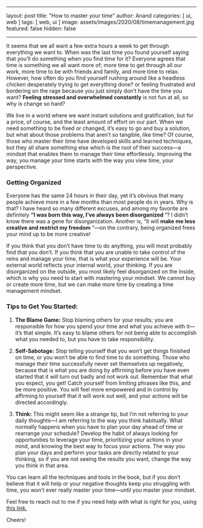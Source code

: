 
---
layout: post
title:   "How to master your time"
author: Anand
categories: [ ui, web ]
tags: [ web, ui ]
image: assets/images/2020/08/timemanagement.jpg
featured: false
hidden: false

---


It seems that we all want a few extra hours a week to get through everything we
want to. When was the last time you found yourself saying that you’ll do something
when you find time for it? Everyone agrees that time is something we all want more
of; more time to get through all our work, more time to be with friends and family,
and more time to relax. However, how often do you find yourself rushing around like
a headless chicken desperately trying to get everything done? or feeling frustrated
and bordering on the rage because you just simply don’t have the time you want?
<strong>Feeling stressed and overwhelmed constantly</strong> is not fun at all, so why is change so hard? 

We live in a world where we want instant solutions and gratification, but for a price,
of course, and the least amount of effort on our part. When we need something to
be fixed or changed, it’s easy to go and buy a solution, but what about those
problems that aren’t so tangible, like time? Of course, those who master their time
have developed skills and learned techniques, but they all share something else
which is the root of their success—a mindset that enables them to manage their
time effortlessly. Improving the way, you manage your time starts with the way you
view time, your perspective.

###  Getting Organized

Everyone has the same 24 hours in their day, yet it’s obvious that many people
achieve more in a few months than most people do in years. Why is that? I have
heard so many different excuses, and among my favorite are definitely <strong>“I was born
this way, I’ve always been disorganized </strong>“? I didn’t know there was a gene for
disorganization. Another is, “it will <strong>make me less creative and restrict my freedom</strong>
“—on the contrary, being organized frees your mind up to be more creative!

If you think that you don’t have time to do anything, you will most probably find that
you don’t. If you think that you are unable to take control of the reins and manage
your time, that is what your experience will be. Your external world reflects your
internal world, your thinking. If you are disorganized on the outside, you most likely
feel disorganized on the inside, which is why you need to start with mastering your
mindset. We cannot buy or create more time, but we can make more time by
creating a time management mindset.

### Tips to Get You Started:

1. <strong>The Blame Game:</strong> Stop blaming others for your results; you are
responsible for how you spend your time and what you achieve with it—it’s
that simple. It’s easy to blame others for not being able to accomplish what
you needed to, but you have to take responsibility.

2. <strong>Self-Sabotage:</strong> Stop telling yourself that you won’t get things finished on
time, or you won’t be able to find time to do something. Those who manage
their time successfully never set themselves up negatively, because that is
what you are doing by affirming before you have even started that it will turn
out badly and not work out. Remember that what you expect, you get! Catch
yourself from limiting phrases like this, and be more positive. You will feel
more empowered and in control by affirming to yourself that it will work out
well, and your actions will be directed accordingly.

3. <strong>Think:</strong> This might seem like a strange tip, but I’m not referring to your daily
thoughts—I am referring to the way you think habitually. What normally
happens when you have to plan your day ahead of time or rearrange your
schedule? Develop the habit of always looking for opportunities to leverage
your time, prioritizing your actions in your mind, and knowing the best way
to focus your actions. The way you plan your days and perform your tasks
are directly related to your thinking, so if you are not seeing the results you
want, change the way you think in that area.

You can learn all the techniques and tools in the book, but if you don’t believe that it
will help or your negative thoughts keep you struggling with time, you won’t ever
really master your time—until you master your mindset.

Feel free to reach out to me if you need help with what is right for you, using <a href="https://www.calendly.com/ahyconsulting/book" target="\_blank">this link.</a>

Cheers!
